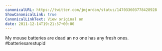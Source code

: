```yaml
---
canonicalURL: https://twitter.com/jmjordan/status/147033603778428928
ShowCanonicalLink: true
CanonicalLinkText: View original on
date: 2011-12-14T19:21:57+00:00
---
```

My mouse batteries are dead an no one has any fresh ones. #batteriesarestupid